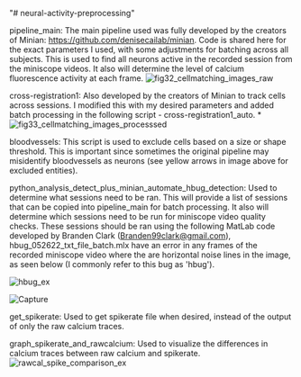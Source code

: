 "# neural-activity-preprocessing" 

pipeline_main:
The main pipeline used was fully developed by the creators of Minian: https://github.com/denisecailab/minian.
Code is shared here for the exact parameters I used, with some adjustments for batching across all subjects.
This is used to find all neurons active in the recorded session from the miniscope videos.
It also will determine the level of calcium fluorescence activity at each frame.
![fig32_cellmatching_images_raw](https://github.com/aozgur360/neural-activity-preprocessing/assets/77759136/9d64ef6c-06be-4d33-876f-142b15254525)


cross-registration1:
Also developed by the creators of Minian to track cells across sessions. I modified this with my desired parameters and added
batch processing in the following script - cross-registration1_auto.
*![fig33_cellmatching_images_processsed](https://github.com/aozgur360/neural-activity-preprocessing/assets/77759136/3e320927-3feb-4eee-a20f-3b8a54f84ec7)


bloodvessels:
This script is used to exclude cells based on a size or shape threshold. This is important since sometimes the original pipeline
may misidentify bloodvessels as neurons (see yellow arrows in image above for excluded entities).

python_analysis_detect_plus_minian_automate_hbug_detection:
Used to determine what sessions need to be ran. This will provide a list of sessions that can be copied into pipeline_main for batch processing.
It also will determine which sessions need to be run for miniscope video quality checks.
These sessions should be ran using the following MatLab code developed by Branden Clark (Branden99clark@gmail.com), hbug_052622_txt_file_batch.mlx
have an error in any frames of the recorded miniscope video where the are horizontal noise lines in the image, as seen below (I commonly refer to this bug as 'hbug').

![hbug_ex](https://github.com/aozgur360/neural-activity-preprocessing/assets/77759136/48b7466b-03e4-47a9-a686-e49c7eeb934d)

![Capture](https://github.com/aozgur360/neural-activity-preprocessing/assets/77759136/68b3c9cd-0273-4cdf-85ce-e6e47b45b31f)

get_spikerate:
Used to get spikerate file when desired, instead of the output of only the raw calcium traces.

graph_spikerate_and_rawcalcium:
Used to visualize the differences in calcium traces between raw calcium and spikerate.
![rawcal_spike_comparison_ex](https://github.com/aozgur360/neural-activity-preprocessing/assets/77759136/5cae5557-96d1-4c57-8eeb-d4283453cdc5)


